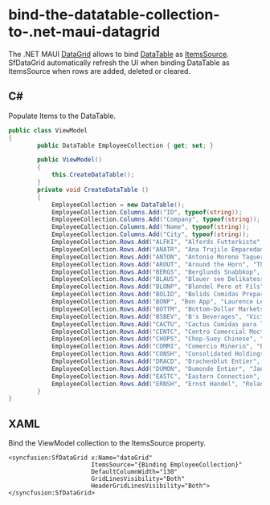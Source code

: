 # bind-the-datatable-collection-to-.net-maui-datagrid

The .NET MAUI [DataGrid](https://www.syncfusion.com/maui-controls/maui-datagrid) allows to bind [DataTable](https://learn.microsoft.com/en-us/dotnet/api/system.data.datatable?view=net-6.0) as [ItemsSource](https://help.syncfusion.com/cr/maui/Syncfusion.Maui.DataGrid.SfDataGrid.html#Syncfusion_Maui_DataGrid_SfDataGrid_ItemsSource). SfDataGrid automatically refresh the UI when binding DataTable as ItemsSource when rows are added, deleted or cleared.

## C#
Populate Items to the DataTable.

```C#
public class ViewModel
{
        public DataTable EmployeeCollection { get; set; }

        public ViewModel()
        { 
            this.CreateDataTable();
        }
        private void CreateDataTable ()
        {
            EmployeeCollection = new DataTable();
            EmployeeCollection.Columns.Add("ID", typeof(string));
            EmployeeCollection.Columns.Add("Company", typeof(string));
            EmployeeCollection.Columns.Add("Name", typeof(string));
            EmployeeCollection.Columns.Add("City", typeof(string));
            EmployeeCollection.Rows.Add("ALFKI", "Alferds Futterkiste", "Maria Anders", "Berlin");
            EmployeeCollection.Rows.Add("ANATR", "Ana Trujilo Emparedados y Hela", "Ana Trujilo", "Mexico D.F.");
            EmployeeCollection.Rows.Add("ANTON", "Antonio Moreno Taqueria", "Antonio Moreno", "Mexico D.F.");
            EmployeeCollection.Rows.Add("AROUT", "Around the Horn", "Thomas Hardy", "London");
            EmployeeCollection.Rows.Add("BERGS", "Berglunds Snabbkop", "Christina Berglund", "Lulea");
            EmployeeCollection.Rows.Add("BLAUS", "Blauer see Delikatessen", "Hanna Moss", "Mannheim");
            EmployeeCollection.Rows.Add("BLONP", "Blondel Pere et Fils", "Erederique Citeaux", "Strasbourg");
            EmployeeCollection.Rows.Add("BOLID", "Bolids Comidas Preparadas", "Martin Sommer", "Madrid");
            EmployeeCollection.Rows.Add("BONP", "Bon App", "Laurence Lebihan", "Marseille");
            EmployeeCollection.Rows.Add("BOTTM", "Bottom-Dollar Markets", "Elizabeth Lincoln", "Tsawassen");
            EmployeeCollection.Rows.Add("BSBEV", "B's Beverages", "Victoria Ashworth", "London");
            EmployeeCollection.Rows.Add("CACTU", "Cactus Comidas para llevar", "Patricio Simpson", "Bueno Aires");
            EmployeeCollection.Rows.Add("CENTC", "Centro Comercial Moctezuma", "Francisco Chang", "Mexico D.F.");
            EmployeeCollection.Rows.Add("CHOPS", "Chop-Suey Chinese", "Yang Wang", "Bern");
            EmployeeCollection.Rows.Add("COMMI", "Comercio Minerio", "Pedro Afonso", "Sao Paulo");
            EmployeeCollection.Rows.Add("CONSH", "Consolidated Holdings", "Elizabeth Brown", "London");
            EmployeeCollection.Rows.Add("DRACD", "Drachenblut Entier", "Sven Ottlieb", "Aachen");
            EmployeeCollection.Rows.Add("DUMON", "Dumonde Entier", "Janine Labrune", "Nantes");
            EmployeeCollection.Rows.Add("EASTC", "Eastern Connection", "Ann Devon", "London");
            EmployeeCollection.Rows.Add("ERNSH", "Ernst Handel", "Roland Mendel", "Graz");
        }
}

```

## XAML
Bind the ViewModel collection to the ItemsSource property.

```XAML
<syncfusion:SfDataGrid x:Name="dataGrid"
                       ItemsSource="{Binding EmployeeCollection}" 
                       DefaultColumnWidth="130"
                       GridLinesVisibility="Both"
                       HeaderGridLinesVisibility="Both">
</syncfusion:SfDataGrid>

```

